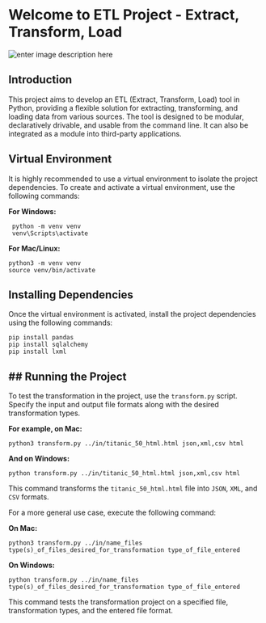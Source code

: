 # Welcome to ETL Project - Extract, Transform, Load

![enter image description here](https://pinnsg.com/wp-content/uploads/bb-plugin/cache/etl-img-768x512-circle.jpg)

## Introduction

This project aims to develop an ETL (Extract, Transform, Load) tool in Python, providing a flexible solution for extracting, transforming, and loading data from various sources. The tool is designed to be modular, declaratively drivable, and usable from the command line. It can also be integrated as a module into third-party applications.

## Virtual Environment

It is highly recommended to use a virtual environment to isolate the project dependencies. To create and activate a virtual environment, use the following commands:

**For Windows:**

     python -m venv venv
     venv\Scripts\activate

**For Mac/Linux:**

    python3 -m venv venv
    source venv/bin/activate 

## Installing Dependencies

Once the virtual environment is activated, install the project dependencies using the following commands:

    pip install pandas
    pip install sqlalchemy
    pip install lxml

## ## Running the Project

To test the transformation in the project, use the `transform.py` script. Specify the input and output file formats along with the desired transformation types. 

**For example, on Mac:**

    python3 transform.py ../in/titanic_50_html.html json,xml,csv html

**And on Windows:**

    python transform.py ../in/titanic_50_html.html json,xml,csv html 

This command transforms the `titanic_50_html.html` file into `JSON`, `XML`, and `CSV` formats.

For a more general use case, execute the following command:

**On Mac:**


    python3 transform.py ../in/name_files type(s)_of_files_desired_for_transformation type_of_file_entered 

**On Windows:**

    python transform.py ../in/name_files type(s)_of_files_desired_for_transformation type_of_file_entered 

This command tests the transformation project on a specified file, transformation types, and the entered file format.
